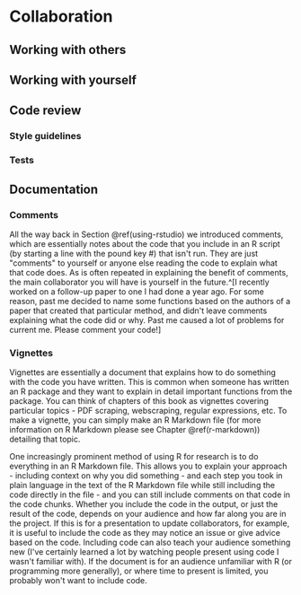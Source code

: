 # Collaboration

## Working with others

## Working with yourself

## Code review

### Style guidelines

### Tests

## Documentation

### Comments

All the way back in Section \@ref(using-rstudio) we introduced comments, which are essentially notes about the code that you include in an R script (by starting a line with the pound key #) that isn't run. They are just "comments" to yourself or anyone else reading the code to explain what that code does. As is often repeated in explaining the benefit of comments, the main collaborator you will have is yourself in the future.^[I recently worked on a follow-up paper to one I had done a year ago. For some reason, past me decided to name some functions based on the authors of a paper that created that particular method, and didn't leave comments explaining what the code did or why. Past me caused a lot of problems for current me. Please comment your code!] 

### Vignettes

Vignettes are essentially a document that explains how to do something with the code you have written. This is common when someone has written an R package and they want to explain in detail important functions from the package. You can think of chapters of this book as vignettes covering particular topics - PDF scraping, webscraping, regular expressions, etc. To make a vignette, you can simply make an R Markdown file (for more information on R Markdown please see Chapter \@ref(r-markdown)) detailing that topic.

One increasingly prominent method of using R for research is to do everything in an R Markdown file. This allows you to explain your approach - including context on why you did something - and each step you took in plain language in the text of the R Markdown file while still including the code directly in the file - and you can still include comments on that code in the code chunks. Whether you include the code in the output, or just the result of the code, depends on your audience and how far along you are in the project. If this is for a presentation to update collaborators, for example, it is useful to include the code as they may notice an issue or give advice based on the code. Including code can also teach your audience something new (I've certainly learned a lot by watching people present using code I wasn't familiar with). If the document is for an audience unfamiliar with R (or programming more generally), or where time to present is limited, you probably won't want to include code.

